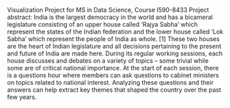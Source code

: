 Visualization Project for MS in Data Science, Course I590-8433
Project abstract:
India is the largest democracy in the world and has a bicameral legislature consisting of an upper house called ‘Rajya Sabha’ which represent the states of the Indian federation and the lower house called ‘Lok Sabha’ which represent the people of India as whole. [1] These two houses are the heart of Indian legislature and all decisions pertaining to the present and future of India are made here. During its regular working sessions, each house discusses and debates on a variety of topics – some trivial while some are of critical national importance. At the start of each session, there is a questions hour where members can ask questions to cabinet ministers on topics related to national interest. Analyzing these questions and their answers can help extract key themes that shaped the country over the past few years.

